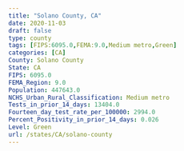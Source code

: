 ```yaml
---
title: "Solano County, CA"
date: 2020-11-03
draft: false
type: county
tags: [FIPS:6095.0,FEMA:9.0,Medium metro,Green]
categories: [CA]
County: Solano County
State: CA
FIPS: 6095.0
FEMA_Region: 9.0
Population: 447643.0
NCHS_Urban_Rural_Classification: Medium metro
Tests_in_prior_14_days: 13404.0
Fourteen_day_test_rate_per_100000: 2994.0
Percent_Positivity_in_prior_14_days: 0.026
Level: Green
url: /states/CA/solano-county
---
```



